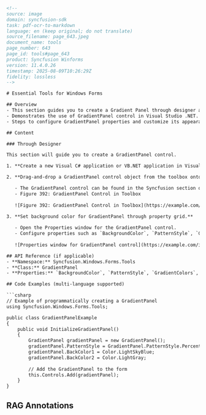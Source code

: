 ```html
<!-- 
source: image
domain: syncfusion-sdk
task: pdf-ocr-to-markdown
language: en (keep original; do not translate)
source_filename: page_643.jpeg
document_name: tools
page_number: 643
page_id: tools#page_643
product: Syncfusion Winforms
version: 11.4.0.26
timestamp: 2025-08-09T10:26:29Z
fidelity: lossless
-->

# Essential Tools for Windows Forms

## Overview
- This section guides you to create a Gradient Panel through designer and programmatic approaches.
- Demonstrates the use of GradientPanel control in Visual Studio .NET.
- Steps to configure GradientPanel properties and customize its appearance.

## Content

### Through Designer

This section will guide you to create a GradientPanel control.

1. **Create a new Visual C# application or VB.NET application in Visual Studio .NET.**

2. **Drag-and-drop a GradientPanel control object from the toolbox onto the form and resize it to the desired dimensions.**

   - The GradientPanel control can be found in the Syncfusion section of the toolbox.
   - Figure 392: GradientPanel Control in Toolbox
   
   ![Figure 392: GradientPanel Control in Toolbox](https://example.com/image_url)
   
3. **Set background color for GradientPanel through property grid.**

   - Open the Properties window for the GradientPanel control.
   - Configure properties such as `BackgroundColor`, `PatternStyle`, `GradientColors`, etc.
   
   ![Properties window for GradientPanel control](https://example.com/image_url)

## API Reference (if applicable)
- **Namespace:** Syncfusion.Windows.Forms.Tools
- **Class:** GradientPanel
- **Properties:** `BackgroundColor`, `PatternStyle`, `GradientColors`, etc.

## Code Examples (multi-language supported)

```csharp
// Example of programmatically creating a GradientPanel
using Syncfusion.Windows.Forms.Tools;

public class GradientPanelExample
{
    public void InitializeGradientPanel()
    {
        GradientPanel gradientPanel = new GradientPanel();
        gradientPanel.PatternStyle = GradientPanel.PatternStyle.Percent10;
        gradientPanel.BackColor1 = Color.LightSkyBlue;
        gradientPanel.BackColor2 = Color.LightGray;
        
        // Add the GradientPanel to the form
        this.Controls.Add(gradientPanel);
    }
}
```

## RAG Annotations

<!-- tags: [Syncfusion Winforms, GradientPanel, Designer, Property Grid, Visual Studio .NET] keywords: [GradientPanel control, Windows Forms, Syncfusion library, BackgroundColor, PatternStyle, GradientColors, Visual Studio, designer approach, programmatic approach] -->
```